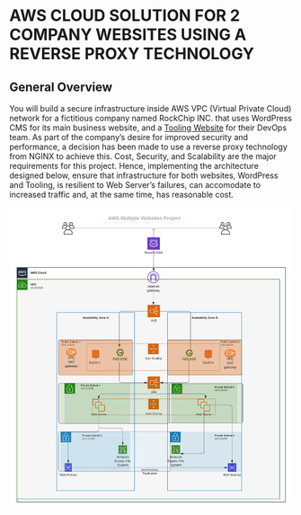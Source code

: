 # AWS CLOUD SOLUTION FOR 2 COMPANY WEBSITES USING A REVERSE PROXY TECHNOLOGY

## General Overview

You will build a secure infrastructure inside AWS VPC (Virtual Private Cloud) network for a fictitious company named RockChip INC. that uses WordPress CMS for its main business website, and a [Tooling Website](https://github.com/IwunzeGE/tooling) for their DevOps team. As part of the company’s desire for improved security and performance, a decision has been made to use a reverse proxy technology from NGINX to achieve this.
Cost, Security, and Scalability are the major requirements for this project. Hence, implementing the architecture designed below, ensure that infrastructure for both websites, WordPress and Tooling, is resilient to Web Server’s failures, can accomodate to increased traffic and, at the same time, has reasonable cost.

![architecture](images/architecture.png)

